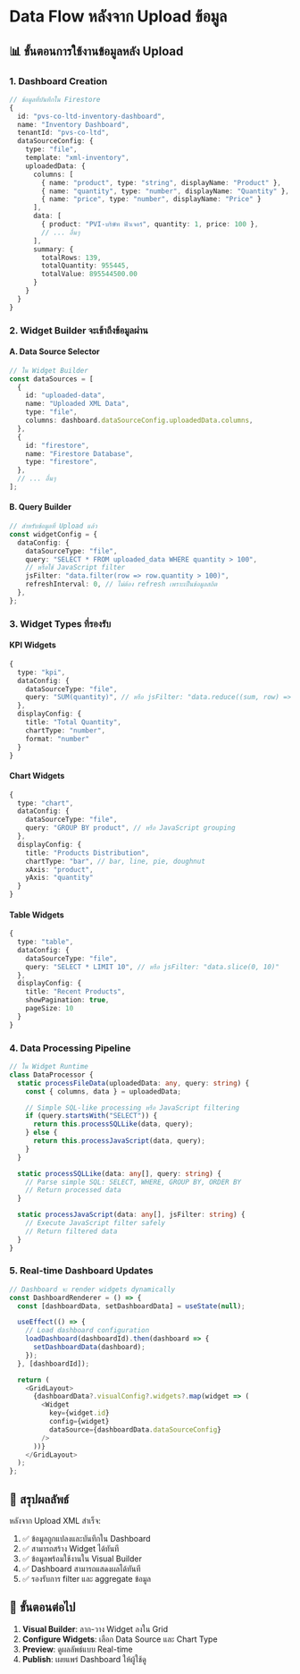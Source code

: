 # Data Flow หลังจาก Upload ข้อมูล

## 📊 ขั้นตอนการใช้งานข้อมูลหลัง Upload

### 1. Dashboard Creation

```typescript
// ข้อมูลที่บันทึกใน Firestore
{
  id: "pvs-co-ltd-inventory-dashboard",
  name: "Inventory Dashboard",
  tenantId: "pvs-co-ltd",
  dataSourceConfig: {
    type: "file",
    template: "xml-inventory",
    uploadedData: {
      columns: [
        { name: "product", type: "string", displayName: "Product" },
        { name: "quantity", type: "number", displayName: "Quantity" },
        { name: "price", type: "number", displayName: "Price" }
      ],
      data: [
        { product: "PVI-บริษัท ฟิวเจอร์", quantity: 1, price: 100 },
        // ... อื่นๆ
      ],
      summary: {
        totalRows: 139,
        totalQuantity: 955445,
        totalValue: 895544500.00
      }
    }
  }
}
```

### 2. Widget Builder จะเข้าถึงข้อมูลผ่าน

#### A. Data Source Selector

```typescript
// ใน Widget Builder
const dataSources = [
  {
    id: "uploaded-data",
    name: "Uploaded XML Data",
    type: "file",
    columns: dashboard.dataSourceConfig.uploadedData.columns,
  },
  {
    id: "firestore",
    name: "Firestore Database",
    type: "firestore",
  },
  // ... อื่นๆ
];
```

#### B. Query Builder

```typescript
// สำหรับข้อมูลที่ Upload แล้ว
const widgetConfig = {
  dataConfig: {
    dataSourceType: "file",
    query: "SELECT * FROM uploaded_data WHERE quantity > 100",
    // หรือใช้ JavaScript filter
    jsFilter: "data.filter(row => row.quantity > 100)",
    refreshInterval: 0, // ไม่ต้อง refresh เพราะเป็นข้อมูลสถิต
  },
};
```

### 3. Widget Types ที่รองรับ

#### KPI Widgets

```typescript
{
  type: "kpi",
  dataConfig: {
    dataSourceType: "file",
    query: "SUM(quantity)", // หรือ jsFilter: "data.reduce((sum, row) => sum + row.quantity, 0)"
  },
  displayConfig: {
    title: "Total Quantity",
    chartType: "number",
    format: "number"
  }
}
```

#### Chart Widgets

```typescript
{
  type: "chart",
  dataConfig: {
    dataSourceType: "file",
    query: "GROUP BY product", // หรือ JavaScript grouping
  },
  displayConfig: {
    title: "Products Distribution",
    chartType: "bar", // bar, line, pie, doughnut
    xAxis: "product",
    yAxis: "quantity"
  }
}
```

#### Table Widgets

```typescript
{
  type: "table",
  dataConfig: {
    dataSourceType: "file",
    query: "SELECT * LIMIT 10", // หรือ jsFilter: "data.slice(0, 10)"
  },
  displayConfig: {
    title: "Recent Products",
    showPagination: true,
    pageSize: 10
  }
}
```

### 4. Data Processing Pipeline

```typescript
// ใน Widget Runtime
class DataProcessor {
  static processFileData(uploadedData: any, query: string) {
    const { columns, data } = uploadedData;

    // Simple SQL-like processing หรือ JavaScript filtering
    if (query.startsWith("SELECT")) {
      return this.processSQLLike(data, query);
    } else {
      return this.processJavaScript(data, query);
    }
  }

  static processSQLLike(data: any[], query: string) {
    // Parse simple SQL: SELECT, WHERE, GROUP BY, ORDER BY
    // Return processed data
  }

  static processJavaScript(data: any[], jsFilter: string) {
    // Execute JavaScript filter safely
    // Return filtered data
  }
}
```

### 5. Real-time Dashboard Updates

```typescript
// Dashboard จะ render widgets dynamically
const DashboardRenderer = () => {
  const [dashboardData, setDashboardData] = useState(null);

  useEffect(() => {
    // Load dashboard configuration
    loadDashboard(dashboardId).then(dashboard => {
      setDashboardData(dashboard);
    });
  }, [dashboardId]);

  return (
    <GridLayout>
      {dashboardData?.visualConfig?.widgets?.map(widget => (
        <Widget
          key={widget.id}
          config={widget}
          dataSource={dashboardData.dataSourceConfig}
        />
      ))}
    </GridLayout>
  );
};
```

## 🎯 สรุปผลลัพธ์

หลังจาก Upload XML สำเร็จ:

1. ✅ ข้อมูลถูกแปลงและบันทึกใน Dashboard
2. ✅ สามารถสร้าง Widget ได้ทันที
3. ✅ ข้อมูลพร้อมใช้งานใน Visual Builder
4. ✅ Dashboard สามารถแสดงผลได้ทันที
5. ✅ รองรับการ filter และ aggregate ข้อมูล

## 🔄 ขั้นตอนต่อไป

1. **Visual Builder**: ลาก-วาง Widget ลงใน Grid
2. **Configure Widgets**: เลือก Data Source และ Chart Type
3. **Preview**: ดูผลลัพธ์แบบ Real-time
4. **Publish**: เผยแพร่ Dashboard ให้ผู้ใช้ดู
